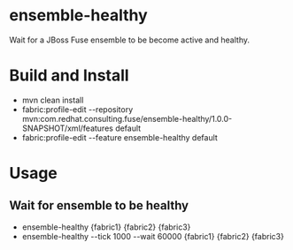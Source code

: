 # ensemble-healthy
Wait for a JBoss Fuse ensemble to be become active and healthy.

# Build and Install
- mvn clean install
- fabric:profile-edit --repository mvn:com.redhat.consulting.fuse/ensemble-healthy/1.0.0-SNAPSHOT/xml/features default
- fabric:profile-edit --feature ensemble-healthy default

# Usage
## Wait for ensemble to be healthy
- ensemble-healthy {fabric1} {fabric2} {fabric3}
- ensemble-healthy --tick 1000 --wait 60000 {fabric1} {fabric2} {fabric3}
